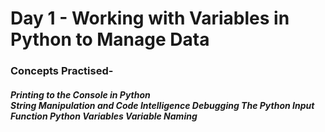 <h1>Day 1 - Working with Variables in Python to Manage Data</h1>
<h3>Concepts Practised-</h3>
<h5>Printing to the Console in Python<br>
String Manipulation and Code Intelligence
Debugging
The Python Input Function
Python Variables
Variable Naming</h5>

